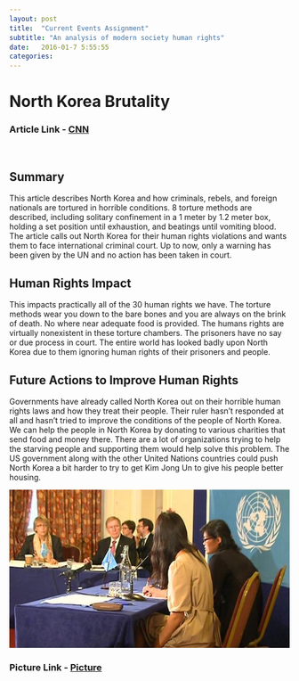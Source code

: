 ```yaml
---
layout: post
title:  "Current Events Assignment"
subtitle: "An analysis of modern society human rights"
date:   2016-01-7 5:55:55
categories:
---
```


# North Korea Brutality

### Article Link - [CNN](http://www.cnn.com/2015/12/10/asia/un-north-korea-meeting/)
<br>

## Summary

This article describes North Korea and how criminals, rebels, and foreign nationals are tortured in horrible conditions. 8 torture methods are described, including solitary confinement in a 1 meter by 1.2 meter box, holding a set position until exhaustion, and beatings until vomiting blood. The article calls out North Korea for their human rights violations and wants them to face international criminal court. Up to now, only a warning has been given by the UN and no action has been taken in court.

## Human Rights Impact

This impacts practically all of the 30 human rights we have. The torture methods wear you down to the bare bones and you are always on the brink of death. No where near adequate food is provided. The humans rights are virtually nonexistent in these torture chambers. The prisoners have no say or due process in court. The entire world has looked badly upon North Korea due to them ignoring human rights of their prisoners and people.

## Future Actions to Improve Human Rights

Governments have already called North Korea out on their horrible human rights laws and how they treat their people. Their ruler hasn’t responded at all and hasn’t tried to improve the conditions of the people of North Korea. We can help the people in North Korea by donating to various charities that send food and money there. There are a lot of organizations trying to help the starving people and supporting them would help solve this problem. The US government along with the other United Nations countries could push North Korea a bit harder to try to get Kim Jong Un to give his people better housing.

![Alt text](/pic1.jpeg)

### Picture Link - [Picture](http://cdn.newsapi.com.au/image/v1/external?url=http%3A%2F%2Fcontent6.video.news.com.au%2FwyOW9udDrnh8M27S6cym-BARBfOQ78L5%2Fpromo253965594&width=650&api_key=kq7wnrk4eun47vz9c5xuj3mc)
